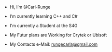 - Hi, I’m @Carl-Runge

- I’m currently learning C++ and C#
- I'm currently a Student at the S4G
- My Futur plans are Working for Crytek or Ubisoft

- My Contacts
e-Mail: rungecarla@gmail.com
